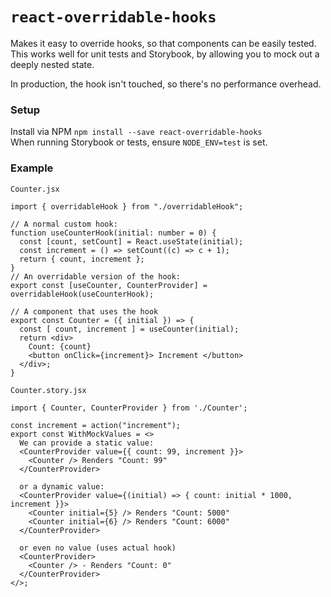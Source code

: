 # `react-overridable-hooks`

Makes it easy to override hooks, so that components can be easily tested.  This works well for unit tests and Storybook, by allowing you to mock out a deeply nested state.

In production, the hook isn't touched, so there's no performance overhead.

### Setup

Install via NPM `npm install --save react-overridable-hooks`  
When running Storybook or tests, ensure `NODE_ENV=test` is set.

### Example

`Counter.jsx`
```tsx
import { overridableHook } from "./overridableHook";

// A normal custom hook:
function useCounterHook(initial: number = 0) {
  const [count, setCount] = React.useState(initial);
  const increment = () => setCount((c) => c + 1);
  return { count, increment };
}
// An overridable version of the hook:
export const [useCounter, CounterProvider] = overridableHook(useCounterHook);

// A component that uses the hook
export const Counter = ({ initial }) => {
  const [ count, increment ] = useCounter(initial);
  return <div>
    Count: {count}
    <button onClick={increment}> Increment </button>
  </div>;
} 
```

`Counter.story.jsx`
```tsx
import { Counter, CounterProvider } from './Counter';

const increment = action("increment");
export const WithMockValues = <>
  We can provide a static value:
  <CounterProvider value={{ count: 99, increment }}>
    <Counter /> Renders "Count: 99"
  </CounterProvider>
  
  or a dynamic value:
  <CounterProvider value={(initial) => { count: initial * 1000, increment }}>
    <Counter initial={5} /> Renders "Count: 5000"
    <Counter initial={6} /> Renders "Count: 6000"
  </CounterProvider>
  
  or even no value (uses actual hook)
  <CounterProvider>
    <Counter /> - Renders "Count: 0"
  </CounterProvider>
</>;
```
